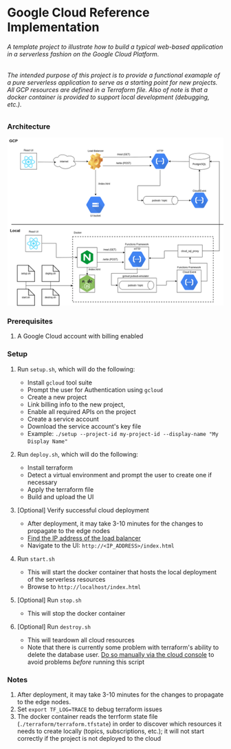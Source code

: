 # Google Cloud Reference Implementation


###### A template project to illustrate how to build a typical web-based application in a serverless fashion on the Google Cloud Platform.

###### The intended purpose of this project is to provide a functional examaple of a pure serverless application to serve as a starting point for new projects. All GCP resources are defined in a Terraform file. Also of note is that a docker container is provided to support local development (debugging, etc.).

### Architecture

![GCP Architecture](etc/gcp.png)


### Prerequisites
1. A Google Cloud account with billing enabled

### Setup

1. Run `setup.sh`, which will do the following:

    - Install `gcloud` tool suite
    - Prompt the user for Authentication using `gcloud`
    - Create a new project
    - Link billing info to the new project,
    - Enable all required APIs on the project
    - Create a service account
    - Download the service account's key file
    - Example: `./setup --project-id my-project-id --display-name "My Display Name"`
2. Run `deploy.sh`, which will do the following:
    - Install terraform
    - Detect a virtual environment and prompt the user to create one if necessary
    - Apply the terraform file
    - Build and upload the UI
3. [Optional] Verify successful cloud deployment
    - After deployment, it may take 3-10 minutes for the changes to propagate to the edge nodes
    - [Find the IP address of the load balancer](https://console.cloud.google.com/net-services/loadbalancing/loadBalancers/list?project=<PROJECT_ID>)
    - Navigate to the UI: `http://<IP_ADDRESS>/index.html`
4. Run `start.sh`
    - This will start the docker container that hosts the local deployment of the serverless resources
    - Browse to `http://localhost/index.html`
5. [Optional] Run `stop.sh`
    - This will stop the docker container
6. [Optional] Run `destroy.sh`
    - This will teardown all cloud resources 
    - Note that there is currently some problem with terraform's ability to delete the database user. [Do so manually via the cloud console](https://console.cloud.google.com/sql/instances/just-testing/users) to avoid problems *before* running this script

### Notes

1. After deployment, it may take 3-10 minutes for the changes to propagate to the edge nodes.
2. Set `export TF_LOG=TRACE` to debug terraform issues
3. The docker container reads the terrform state file (`./terraform/terraform.tfstate`) in order to discover which resources it needs to create locally (topics, subscriptions, etc.); it will not start correctly if the project is not deployed to the cloud

